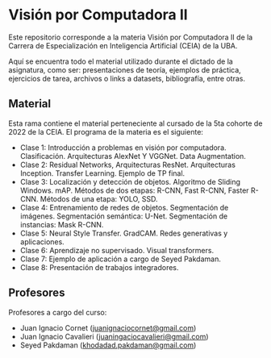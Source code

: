 # Visión por Computadora II

Este repositorio corresponde a la materia Visión por Computadora II de la Carrera de Especialización en Inteligencia Artificial (CEIA) de la UBA. 

Aquí se encuentra todo el material utilizado durante el dictado de la asignatura, como ser: presentaciones de teoría, ejemplos de práctica, ejercicios de tarea, archivos o links a datasets, bibliografía, entre otras.

## Material

Esta rama contiene el material perteneciente al cursado de la 5ta cohorte de 2022 de la CEIA. El programa de la materia es el siguiente:

- Clase 1: Introducción a problemas en visión por computadora. Clasificación. Arquitecturas AlexNet Y VGGNet. Data Augmentation.
- Clase 2: Residual Networks, Arquitecturas ResNet. Arquitecturas Inception. Transfer Learning. Ejemplo de TP final.
- Clase 3: Localización y detección de objetos. Algoritmo de Sliding Windows. mAP. Métodos de dos etapas: R-CNN, Fast R-CNN, Faster R-CNN. Métodos de una etapa: YOLO, SSD.
- Clase 4: Entrenamiento de redes de objetos. Segmentación de imágenes. Segmentación semántica: U-Net. Segmentación de instancias: Mask R-CNN.
- Clase 5: Neural Style Transfer. GradCAM. Redes generativas y aplicaciones.
- Clase 6: Aprendizaje no supervisado. Visual transformers.
- Clase 7: Ejemplo de aplicación a cargo de Seyed Pakdaman.
- Clase 8: Presentación de trabajos integradores.

## Profesores

Profesores a cargo del curso:

- Juan Ignacio Cornet (juanignaciocornet@gmail.com)
- Juan Ignacio Cavalieri (juaningaciocavalieri@gmail.com)
- Seyed Pakdaman (khodadad.pakdaman@gmail.com)